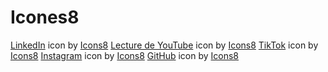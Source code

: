 # Icones8
<a target="_blank" href="https://icons8.com/icon/13930/linkedin">LinkedIn</a> icon by <a target="_blank" href="https://icons8.com">Icons8</a>
<a target="_blank" href="https://icons8.com/icon/9a46bTk3awwI/lecture-de-youtube">Lecture de YouTube</a> icon by <a target="_blank" href="https://icons8.com">Icons8</a>
<a target="_blank" href="https://icons8.com/icon/118640/tic-tac">TikTok</a> icon by <a target="_blank" href="https://icons8.com">Icons8</a>
<a target="_blank" href="https://icons8.com/icon/Xy10Jcu1L2Su/instagram">Instagram</a> icon by <a target="_blank" href="https://icons8.com">Icons8</a>
<a target="_blank" href="https://icons8.com/icon/3tC9EQumUAuq/github">GitHub</a> icon by <a target="_blank" href="https://icons8.com">Icons8</a>